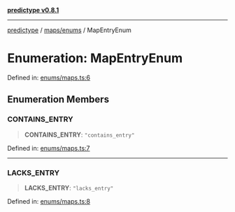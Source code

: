 [**predictype v0.8.1**](../../../README.md)

***

[predictype](../../../modules.md) / [maps/enums](../README.md) / MapEntryEnum

# Enumeration: MapEntryEnum

Defined in: [enums/maps.ts:6](https://github.com/maduhaime/predictype/blob/2310adbaccb6fbc00cdab8e345e79bd5b09e40f5/src/enums/maps.ts#L6)

## Enumeration Members

### CONTAINS\_ENTRY

> **CONTAINS\_ENTRY**: `"contains_entry"`

Defined in: [enums/maps.ts:7](https://github.com/maduhaime/predictype/blob/2310adbaccb6fbc00cdab8e345e79bd5b09e40f5/src/enums/maps.ts#L7)

***

### LACKS\_ENTRY

> **LACKS\_ENTRY**: `"lacks_entry"`

Defined in: [enums/maps.ts:8](https://github.com/maduhaime/predictype/blob/2310adbaccb6fbc00cdab8e345e79bd5b09e40f5/src/enums/maps.ts#L8)
